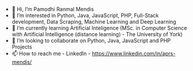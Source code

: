 - 👋 Hi, I’m Pamodhi Ranmal Mendis
- 👀 I’m interested in Python, Java, JavaScript, PHP, Full-Stack development, Data Scraping, Machine Learning and Deep Learning
- 🌱 I’m currently learning Artificial Inteligence (MSc. in Computer Science with Artificial Intelligence (distance learning) - The University of York)
- 💞️ I’m looking to collaborate on Python, Java, JavaScript and PHP Projects
- 📫 How to reach me - LinkedIn - https://www.linkedin.com/in/aprs-mendis/

<!---
PamodiRanmal/PamodiRanmal is a ✨ special ✨ repository because its `README.md` (this file) appears on your GitHub profile.
You can click the Preview link to take a look at your changes.
--->
